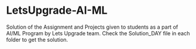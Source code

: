# LetsUpgrade-AI-ML
Solution of the Assignment and Projects given to students as a part of AI/ML Program by Lets Upgrade team.
Check the Solution_DAY file in each folder to get the solution.
